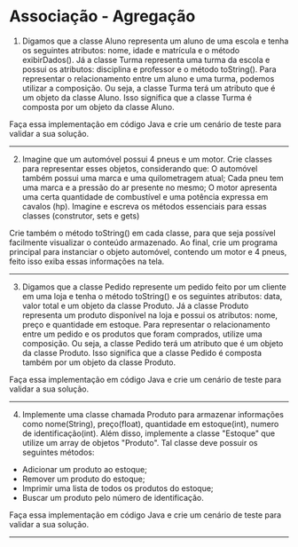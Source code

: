 # Associação - Agregação

1) Digamos que a classe Aluno representa um aluno de uma escola e tenha os seguintes atributos: nome, idade e matrícula e o método exibirDados(). Já a classe Turma representa uma turma da escola e possui os atributos: disciplina e professor e o método toString(). Para representar o relacionamento entre um aluno e uma turma, podemos utilizar a composição. Ou seja, a classe Turma terá um atributo que é um objeto da classe Aluno. Isso significa que a classe Turma é composta por um objeto da classe Aluno.

 Faça essa implementação em código Java e crie um cenário de teste para validar a sua solução.

----

2) Imagine que um automóvel possui 4 pneus e um motor. Crie classes para representar esses objetos, considerando que: O automóvel também possui uma marca e uma quilometragem atual; Cada pneu tem uma marca e a pressão do ar presente no mesmo; O motor apresenta uma certa quantidade de combustível e uma potência expressa em cavalos (hp).
Imagine e escreva os métodos essenciais para essas classes (construtor, sets e gets)

  Crie também o método toString() em cada classe, para que seja possível facilmente visualizar o conteúdo armazenado. Ao final, crie um programa principal para instanciar o objeto automóvel, contendo um motor e 4 pneus, feito isso exiba essas informações na tela.

----

3) Digamos que a classe Pedido represente um pedido feito por um cliente em uma loja e tenha o método toString() e os seguintes atributos: data, valor total e um objeto da classe Produto. Já a classe Produto representa um produto disponível na loja e possui os atributos: nome, preço e quantidade em estoque.
  Para representar o relacionamento entre um pedido e os produtos que foram comprados, utilize uma composição. Ou seja, a classe Pedido terá um atributo que é um objeto da classe Produto. Isso significa que a classe Pedido é composta também por um objeto da classe Produto.

 Faça essa implementação em código Java e crie um cenário de teste para validar a sua solução.

----

4) Implemente uma classe chamada Produto para armazenar informações como nome(String), preço(float), quantidade em estoque(int), numero de identificação(int).
Além disso, implemente a classe "Estoque" que utilize um array de objetos "Produto". Tal classe deve possuir os seguintes métodos:
- Adicionar um produto ao estoque;
- Remover um produto do estoque;
- Imprimir uma lista de todos os produtos do estoque;
- Buscar um produto pelo número de identificação.

Faça essa implementação em código Java e crie um cenário de teste para validar a sua solução.

----
